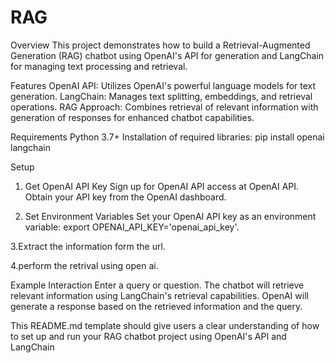 # RAG
Overview
This project demonstrates how to build a Retrieval-Augmented Generation (RAG) chatbot using OpenAI's API for generation and LangChain for managing text processing and retrieval.

Features
OpenAI API: Utilizes OpenAI's powerful language models for text generation.
LangChain: Manages text splitting, embeddings, and retrieval operations.
RAG Approach: Combines retrieval of relevant information with generation of responses for enhanced chatbot capabilities.

Requirements
Python 3.7+
Installation of required libraries:
pip install openai langchain

Setup

1. Get OpenAI API Key
Sign up for OpenAI API access at OpenAI API.
Obtain your API key from the OpenAI dashboard.

2. Set Environment Variables
Set your OpenAI API key as an environment variable:
export OPENAI_API_KEY='openai_api_key'.

3.Extract the information form the url.

4.perform the retrival using open ai.

Example Interaction
Enter a query or question.
The chatbot will retrieve relevant information using LangChain's retrieval capabilities.
OpenAI will generate a response based on the retrieved information and the query.

This README.md template should give users a clear understanding of how to set up and run your RAG chatbot project using OpenAI's API and LangChain
